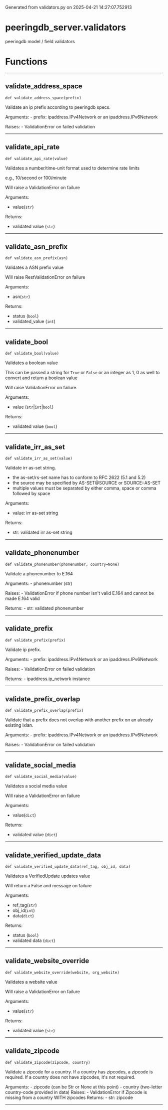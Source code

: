 Generated from validators.py on 2025-04-21 14:27:07.752913

# peeringdb_server.validators

peeringdb model / field validators

# Functions
---

## validate_address_space
`def validate_address_space(prefix)`

Validate an ip prefix according to peeringdb specs.

Arguments:
    - prefix: ipaddress.IPv4Network or an ipaddress.IPv6Network

Raises:
    - ValidationError on failed validation

---
## validate_api_rate
`def validate_api_rate(value)`

Validates a number/time-unit format used to determine rate limits

e.g., 10/second or 100/minute

Will raise a ValidationError on failure

Arguments:

- value(`str`)

Returns:

- validated value (`str`)

---
## validate_asn_prefix
`def validate_asn_prefix(asn)`

Validates a ASN prefix value

Will raise RestValidationError on failure

Arguments:

- asn(`str`)

Returns:

- status (`bool`)
- validated_value (`int`)

---
## validate_bool
`def validate_bool(value)`

Validates a boolean value

This can be passed a string for `True` or `False` or an integer as 1, 0 as well
to convert and return a boolean value

Will raise ValidationError on failure.

Arguments:

- value (`str`|`int`|`bool`)

Returns:

- validated value (`bool`)

---
## validate_irr_as_set
`def validate_irr_as_set(value)`

Validate irr as-set string.

- the as-set/rs-set name has to conform to RFC 2622 (5.1 and 5.2)
- the source may be specified by AS-SET@SOURCE or SOURCE::AS-SET
- multiple values must be separated by either comma, space or comma followed by space

Arguments:

- value: irr as-set string

Returns:

- str: validated irr as-set string

---
## validate_phonenumber
`def validate_phonenumber(phonenumber, country=None)`

Validate a phonenumber to E.164

Arguments:
    - phonenumber (str)

Raises:
    - ValidationError if phone number isn't valid E.164 and cannot
    be made E.164 valid

Returns:
    - str: validated phonenumber

---
## validate_prefix
`def validate_prefix(prefix)`

Validate ip prefix.

Arguments:
    - prefix: ipaddress.IPv4Network or an ipaddress.IPv6Network

Raises:
    - ValidationError on failed validation

Returns:
    - ipaddress.ip_network instance

---
## validate_prefix_overlap
`def validate_prefix_overlap(prefix)`

Validate that a prefix does not overlap with another prefix
on an already existing ixlan.

Arguments:
    - prefix: ipaddress.IPv4Network or an ipaddress.IPv6Network

Raises:
    - ValidationError on failed validation

---
## validate_social_media
`def validate_social_media(value)`

Validates a social media value

Will raise a ValidationError on failure

Arguments:

- value(`dict`)

Returns:

- validated value (`dict`)

---
## validate_verified_update_data
`def validate_verified_update_data(ref_tag, obj_id, data)`

Validates a VerifiedUpdate updates value

Will return a False and message on failure

Arguments:

- ref_tag(`str`)
- obj_id(`int`)
- data(`dict`)

Returns:

- status (`bool`)
- validated data (`dict`)

---
## validate_website_override
`def validate_website_override(website, org_website)`

Validates a website value

Will raise a ValidationError on failure

Arguments:

- value(`str`)

Returns:

- validated value (`str`)

---
## validate_zipcode
`def validate_zipcode(zipcode, country)`

Validate a zipcode for a country. If a country has zipcodes, a zipcode
is required. If a country does not have zipcodes, it's not required.


Arguments:
    - zipcode (can be Str or None at this point)
    - country (two-letter country-code provided in data)
Raises:
    - ValidationError if Zipcode is missing from a country WITH
    zipcodes
Returns:
    - str: zipcode

---